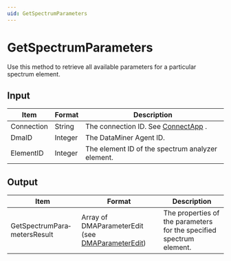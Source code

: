 ```yaml
---
uid: GetSpectrumParameters
---
```


# GetSpectrumParameters

Use this method to retrieve all available parameters for a particular spectrum element.

## Input

| Item       | Format  | Description                                                                      |
|------------|---------|----------------------------------------------------------------------------------|
| Connection | String  | The connection ID. See [ConnectApp](xref:ConnectApp) . |
| DmaID      | Integer | The DataMiner Agent ID.                                                          |
| ElementID  | Integer | The element ID of the spectrum analyzer element.                                 |

## Output

| Item                         | Format                                                                                           | Description                                                          |
|------------------------------|--------------------------------------------------------------------------------------------------|----------------------------------------------------------------------|
| GetSpectrumPara­metersResult | Array of DMAParameterEdit (see [DMAParameterEdit](xref:DMAParameterEdit)) | The properties of the parameters for the specified spectrum element. |

